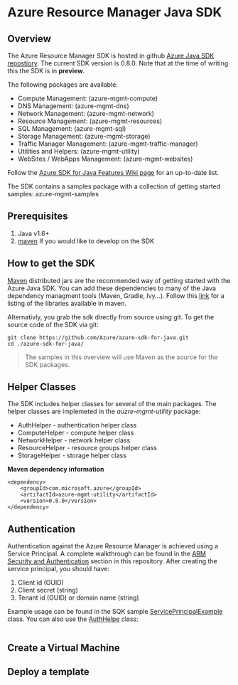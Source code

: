 # Azure Resource Manager Java SDK

## Overview 
The Azure Resource Manager SDK is hosted in github [Azure Java SDK repostiory](https://github.com/azure/azure-sdk-for-java). The current SDK version is 0.8.0. Note that at the time of writing this the SDK is in **preview**. 

The following packages are available:
* Compute Management: (azure-mgmt-compute)
* DNS Management: (azure-mgmt-dns)
* Network Management: (azure-mgmt-network)
* Resource Management: (azure-mgmt-resources)
* SQL Management: (azure-mgmt-sql)
* Storage Management: (azure-mgmt-storage)
* Traffic Manager Management: (azure-mgmt-traffic-manager)
* Utilities and Helpers: (azure-mgmt-utility)
* WebSites / WebApps Management: (azure-mgmt-websites)

Follow the [Azure SDK for Java Features Wiki page](https://github.com/Azure/azure-sdk-for-java/wiki/Azure-SDK-for-Java-Features) for an up-to-date list.

The SDK contains a samples package with a collection of getting started samples: azure-mgmt-samples

## Prerequisites
1. Java v1.6+
2. [maven](https://maven.apache.org/) If you would like to develop on the SDK

## How to get the SDK
[Maven](https://maven.apache.org/) distributed jars are the recommended way of getting started with the Azure Java SDK. You can add these dependencies to many of the Java dependency managment tools (Maven, Gradle, Ivy...).
Follow this [link](http://search.maven.org/#search%7Cga%7C1%7Cg%3A%22com.microsoft.azure%22) for a listing of the libraries available in maven.

Alternativly, you grab the sdk directly from source using git. To get the source code of the SDK via git:
```
git clone https://github.com/Azure/azure-sdk-for-java.git
cd ./azure-sdk-for-java/
```

> The samples in this overview will use Maven as the source for the SDK packages.

## Helper Classes
The SDK includes helper classes for several of the main packages. The helper classes are implemeted in the *auzre-mgmt-utility* package:
* AuthHelper - authentication helper class
* ComputeHelper - compute helper class
* NetworkHelper - network helper class
* ResourceHelper - resource groups helper class
* StorageHelper - storage helper class
 
**Maven dependency information**
```
<dependency>
    <groupId>com.microsoft.azure</groupId>
    <artifactId>azure-mgmt-utility</artifactId>
    <version>0.8.0</version>
</dependency>
```

## Authentication
Authentication against the Azure Resource Manager is achieved using a Service Principal. A complete walkthrough can be found in the [ARM Security and Authentication](ARM/Security.md) section in this repository. 
After creating the service principal, you should have:

1. Client id (GUID)
2. Client secret (string)
3. Tenant id (GUID) or domain name (string)

Example usage can be found in the SQK sample [ServicePrincipalExample](https://github.com/Azure/azure-sdk-for-java/blob/master/azure-mgmt-samples/src/main/java/com/microsoft/azure/samples/authentication/ServicePrincipalExample.java) class. 
You can also use the [AuthHelpe](https://github.com/Azure/azure-sdk-for-java/blob/master/resource-management/azure-mgmt-utility/src/main/java/com/microsoft/azure/utility/AuthHelper.java) class:
```

```

## Create a Virtual Machine 

## Deploy a template

